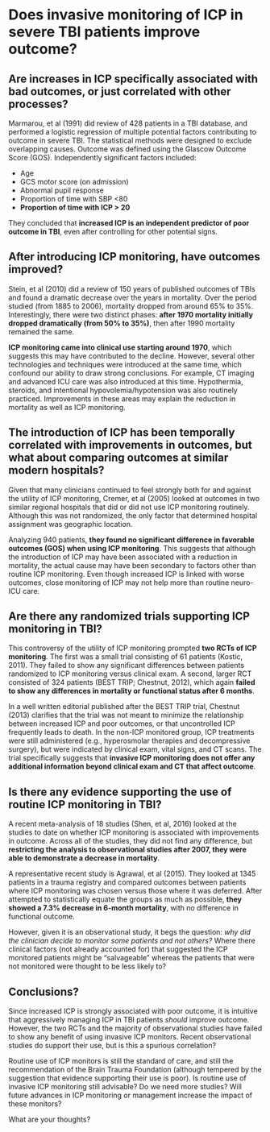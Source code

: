 # Does invasive monitoring of ICP in severe TBI patients improve outcome?
 
## Are increases in ICP specifically associated with bad outcomes, or just correlated with other processes?
Marmarou, et al (1991) did review of 428 patients in a TBI database, and performed a logistic regression of multiple potential factors contributing to outcome in severe TBI. The statistical methods were designed to exclude overlapping causes. Outcome was defined using the Glascow Outcome Score (GOS). Independently significant factors included:
* Age
* GCS motor score (on admission)
* Abnormal pupil response
* Proportion of time with SBP <80
* **Proportion of time with ICP > 20**
 
They concluded that **increased ICP is an independent predictor of poor outcome in TBI**, even after controlling for other potential signs.
 
## After introducing ICP monitoring, have outcomes improved?
Stein, et al (2010) did a review of 150 years of published outcomes of TBIs and found a dramatic decrease over the years in mortality. Over the period studied (from 1885 to 2006), mortality dropped from around 65% to 35%. Interestingly, there were two distinct phases: **after 1970 mortality initially dropped dramatically (from 50% to 35%)**, then after 1990 mortality remained the same.
 
**ICP monitoring came into clinical use starting around 1970**, which suggests this may have contributed to the decline. However, several other technologies and techniques were introduced at the same time, which confound our ability to draw strong conclusions. For example, CT imaging and advanced ICU care was also introduced at this time. Hypothermia, steroids, and intentional hypovolemia/hypotension was also routinely practiced. Improvements in these areas may explain the reduction in mortality as well as ICP monitoring.
 
## The introduction of ICP has been temporally correlated with improvements in outcomes, but what about comparing outcomes at similar modern hospitals?
Given that many clinicians continued to feel strongly both for and against the utility of ICP monitoring, Cremer, et al (2005) looked at outcomes in two similar regional hospitals that did or did not use ICP monitoring routinely. Although this was not randomized, the only factor that determined hospital assignment was geographic location.
 
Analyzing 940 patients, **they found no significant difference in favorable outcomes (GOS) when using ICP monitoring**. This suggests that although the introduction of ICP may have been associated with a reduction in mortality, the actual cause may have been secondary to factors other than routine ICP monitoring. Even though increased ICP is linked with worse outcomes, close monitoring of ICP may not help more than routine neuro-ICU care.
 
## Are there any randomized trials supporting ICP monitoring in TBI?
This controversy of the utility of ICP monitoring prompted **two RCTs of ICP monitoring**. The first was a small trial consisting of 61 patients (Kostic, 2011). They failed to show any significant differences between patients randomized to ICP monitoring versus clinical exam. A second, larger RCT consisted of 324 patients (BEST TRIP; Chestnut, 2012), which again **failed to show any differences in mortality or functional status after 6 months**.
 
In a well written editorial published after the BEST TRIP trial, Chestnut (2013) clarifies that the trial was not meant to minimize the relationship between increased ICP and poor outcomes, or that uncontrolled ICP frequently leads to death. In the non-ICP monitored group, ICP treatments were still administered (e.g., hyperosmolar therapies and decompressive surgery), but were indicated by clinical exam, vital signs, and CT scans. The trial specifically suggests that **invasive ICP monitoring does not offer any additional information beyond clinical exam and CT that affect outcome**.
 
## Is there any evidence supporting the use of routine ICP monitoring in TBI?
A recent meta-analysis of 18 studies (Shen, et al, 2016) looked at the studies to date on whether ICP monitoring is associated with improvements in outcome. Across all of the studies, they did not find any difference, but **restricting the analysis to observational studies after 2007, they were able to demonstrate a decrease in mortality**.
 
A representative recent study is Agrawal, et al (2015). They looked at 1345 patients in a trauma registry and compared outcomes between patients where ICP monitoring was chosen versus those where it was deferred. After attempted to statistically equate the groups as much as possible, **they showed a 7.3% decrease in 6-month mortality**, with no difference in functional outcome.
 
However, given it is an observational study, it begs the question: _why did the clinician decide to monitor some patients and not others?_ Where there clinical factors (not already accounted for) that suggested the ICP monitored patients might be “salvageable” whereas the patients that were not monitored were thought to be less likely to?
 
## Conclusions?
Since increased ICP is strongly associated with poor outcome, it is intuitive that aggressively managing ICP in TBI patients _should_ improve outcome. However, the two RCTs and the majority of observational studies have failed to show any benefit of using invasive ICP monitors. Recent observational studies do support their use, but is this a spurious correlation?
 
Routine use of ICP monitors is still the standard of care, and still the recommendation of the Brain Trauma Foundation (although tempered by the suggestion that evidence supporting their use is poor). Is routine use of invasive ICP monitoring still advisable? Do we need more studies? Will future advances in ICP monitoring or management increase the impact of these monitors?
 
What are your thoughts?
